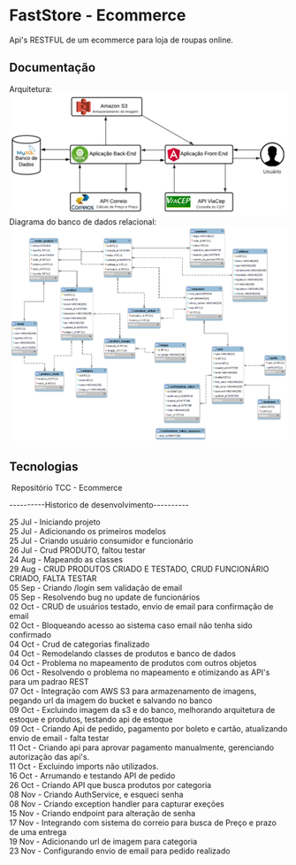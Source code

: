 
# FastStore - Ecommerce

Api's RESTFUL de um ecommerce para loja de roupas online.


## Documentação

Arquitetura: 
<img src="https://github.com/edevaldojr/FastStore-Backend/blob/main/docs/Cliente-Servidor.png" width="600px">
Diagrama do banco de dados relacional: 
<img src="https://github.com/edevaldojr/FastStore-Backend/blob/main/docs/Diagrama%20Relacional%20(ER)%20final.png" width="600px">
## Tecnologias
<img src="">
Repositório TCC - Ecommerce

----------Historico de desenvolvimento----------

25 Jul - Iniciando projeto<br />
25 Jul - Adicionando os primeiros modelos<br />
25 Jul - Criando usuário consumidor e funcionário<br />
26 Jul - Crud PRODUTO, faltou testar<br />
24 Aug - Mapeando as classes<br />
29 Aug - CRUD PRODUTOS CRIADO E TESTADO, CRUD FUNCIONÁRIO CRIADO, FALTA TESTAR<br />
05 Sep - Criando /login sem validação de email<br />
05 Sep - Resolvendo bug no update de funcionários<br />
02 Oct - CRUD de usuários testado, envio de email para confirmação de email<br />
02 Oct - Bloqueando acesso ao sistema caso email não tenha sido confirmado<br />
04 Oct - Crud de categorias finalizado<br />
04 Oct - Remodelando classes de produtos e banco de dados<br />
04 Oct - Problema no mapeamento de produtos com outros objetos<br />
06 Oct - Resolvendo o problema no mapeamento e otimizando as API's para um padrao REST<br />
07 Oct - Integração com AWS S3 para armazenamento de imagens, pegando url da imagem do bucket e salvando no banco<br />
09 Oct - Excluindo imagem da s3 e do banco, melhorando arquitetura de estoque e produtos, testando api de estoque<br />
09 Oct - Criando Api de pedido, pagamento por boleto e cartão, atualizando envio de email - falta testar<br />
11 Oct - Criando api para aprovar pagamento manualmente, gerenciando autorização das api's.<br />
11 Oct - Excluindo imports não utilizados.<br />
16 Oct - Arrumando e testando API de pedido<br />
26 Oct - Criando API que busca produtos por categoria<br />
08 Nov - Criando AuthService, e esqueci senha<br />
08 Nov - Criando exception handler para capturar exeções<br />
15 Nov - Criando endpoint para alteração de senha<br />
17 Nov - Integrando com sistema do correio para busca de Preço e prazo de uma entrega<br />
19 Nov - Adicionando url de imagem para categoria <br />
23 Nov - Configurando envio de email para pedido realizado <br />
